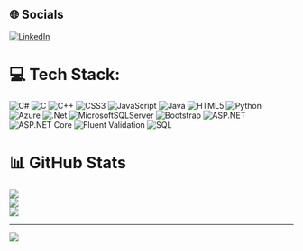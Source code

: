 ## 🌐 Socials
[![LinkedIn](https://img.shields.io/badge/LinkedIn-%230077B5.svg?logo=linkedin&logoColor=white)](https://linkedin.com/in/f4t1hsalih) 
 
# 💻 Tech Stack:
![C#](https://img.shields.io/badge/c%23-%23239120.svg?style=for-the-badge&logo=csharp&logoColor=white) 
![C](https://img.shields.io/badge/c-%2300599C.svg?style=for-the-badge&logo=c&logoColor=white) 
![C++](https://img.shields.io/badge/c++-%2300599C.svg?style=for-the-badge&logo=c%2B%2B&logoColor=white) 
![CSS3](https://img.shields.io/badge/css3-%231572B6.svg?style=for-the-badge&logo=css3&logoColor=white) 
![JavaScript](https://img.shields.io/badge/javascript-%23323330.svg?style=for-the-badge&logo=javascript&logoColor=%23F7DF1E) 
![Java](https://img.shields.io/badge/java-%23ED8B00.svg?style=for-the-badge&logo=openjdk&logoColor=white) 
![HTML5](https://img.shields.io/badge/html5-%23E34F26.svg?style=for-the-badge&logo=html5&logoColor=white) 
![Python](https://img.shields.io/badge/python-3670A0?style=for-the-badge&logo=python&logoColor=ffdd54) 
![Azure](https://img.shields.io/badge/azure-%230072C6.svg?style=for-the-badge&logo=microsoftazure&logoColor=white) 
![.Net](https://img.shields.io/badge/.NET-5C2D91?style=for-the-badge&logo=.net&logoColor=white) 
![MicrosoftSQLServer](https://img.shields.io/badge/Microsoft%20SQL%20Server-CC2927?style=for-the-badge&logo=microsoft%20sql%20server&logoColor=white) 
![Bootstrap](https://img.shields.io/badge/Bootstrap-%237052B0.svg?style=for-the-badge&logo=bootstrap&logoColor=white) 
![ASP.NET](https://img.shields.io/badge/ASP.NET-%235C2D91.svg?style=for-the-badge&logo=aspdotnet&logoColor=white) 
![ASP.NET Core](https://img.shields.io/badge/ASP.NET%20Core-%2302A94C.svg?style=for-the-badge&logo=aspdotnetcore&logoColor=white) 
![Fluent Validation](https://img.shields.io/badge/Fluent%20Validation-%234B8BBE.svg?style=for-the-badge&logo=fluent&logoColor=white) 
![SQL](https://img.shields.io/badge/SQL-%234B8BBE.svg?style=for-the-badge&logo=sql&logoColor=white)
# 📊 GitHub Stats
![](https://github-readme-stats.vercel.app/api?username=f4t1hsalih&theme=dark&hide_border=false&include_all_commits=true&count_private=false)<br/>
![](https://github-readme-streak-stats.herokuapp.com/?user=f4t1hsalih&theme=dark&hide_border=false)<br/>
![](https://github-readme-stats.vercel.app/api/top-langs/?username=f4t1hsalih&theme=dark&hide_border=false&include_all_commits=true&count_private=false&layout=compact)

---
[![](https://visitcount.itsvg.in/api?id=f4t1hsalih&icon=0&color=9)](https://visitcount.itsvg.in)
